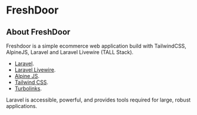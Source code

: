 # FreshDoor

## About FreshDoor

Freshdoor is a simple ecommerce web application build with TailwindCSS, AlpineJS, Laravel and Laravel Livewire (TALL Stack).

- [Laravel](https://laravel.com).
- [Laravel Livewire](https://laravel-livewire.com/).
- [Alpine JS](https://github.com/alpinejs/alpine/).
- [Tailwind CSS](https://tailwindcss.com).
- [Turbolinks](https://github.com/turbolinks/turbolinks).

Laravel is accessible, powerful, and provides tools required for large, robust applications.

